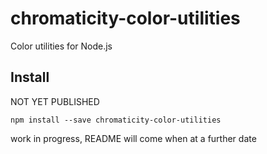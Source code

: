 # chromaticity-color-utilities
 Color utilities for Node.js

## Install

NOT YET PUBLISHED

`npm install --save chromaticity-color-utilities`

work in progress, README will come when at a further date